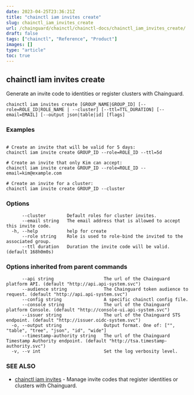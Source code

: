 ```yaml
---
date: 2023-04-25T23:36:21Z
title: "chainctl iam invites create"
slug: chainctl_iam_invites_create
url: /chainguard/chainctl/chainctl-docs/chainctl_iam_invites_create/
draft: false
tags: ["chainctl", "Reference", "Product"]
images: []
type: "article"
toc: true
---
```

## chainctl iam invites create

Generate an invite code to identities or register clusters with Chainguard.

```
chainctl iam invites create [GROUP_NAME|GROUP_ID] [--role=ROLE_ID|ROLE_NAME | --cluster] [--ttl=TTL_DURATION] [--email=EMAIL] [--output json|table|id] [flags]
```

### Examples

```

# Create an invite that will be valid for 5 days:
chainctl iam invite create GROUP_ID --role=ROLE_ID --ttl=5d

# Create an invite that only Kim can accept:
chainctl iam invite create GROUP_ID --role=ROLE_ID --email=kim@example.com

# Create an invite for a cluster:
chainctl iam invite create GROUP_ID --cluster

```

### Options

```
      --cluster        Default roles for cluster invites.
      --email string   The email address that is allowed to accept this invite code.
  -h, --help           help for create
      --role string    Role is used to role-bind the invited to the associated group.
      --ttl duration   Duration the invite code will be valid. (default 168h0m0s)
```

### Options inherited from parent commands

```
      --api string                   The url of the Chainguard platform API. (default "http://api.api-system.svc")
      --audience string              The Chainguard token audience to request. (default "http://api.api-system.svc")
      --config string                A specific chainctl config file.
      --console string               The url of the Chainguard platform Console. (default "http://console-ui.api-system.svc")
      --issuer string                The url of the Chainguard STS endpoint. (default "http://issuer.oidc-system.svc")
  -o, --output string                Output format. One of: ["", "table", "tree", "json", "id", "wide"]
      --timestamp-authority string   The url of the Chainguard Timestamp Authority endpoint. (default "http://tsa.timestamp-authority.svc")
  -v, --v int                        Set the log verbosity level.
```

### SEE ALSO

* [chainctl iam invites](/chainguard/chainctl/chainctl-docs/chainctl_iam_invites/)	 - Manage invite codes that register identities or clusters with Chainguard.

